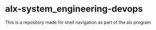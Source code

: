 # alx-system_engineering-devops
This is a repository made for shell navigation as part of the alx program
